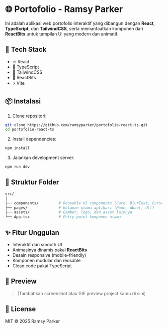 # 🌐 Portofolio - Ramsy Parker

Ini adalah aplikasi web portofolio interaktif yang dibangun dengan **React**, **TypeScript**, dan **TailwindCSS**, serta memanfaatkan komponen dari **ReactBits** untuk tampilan UI yang modern dan animatif.

## 🚀 Tech Stack

- ⚛️ React
- 🧠 TypeScript
- 🎨 TailwindCSS
- 💎 ReactBits
- ⚡️ Vite

## 📦 Instalasi

1. Clone repositori:

```bash
git clone https://github.com/ramsyparker/portofolio-react-ts.git
cd portofolio-react-ts
```

2. Install dependencies:

```bash
npm install
```

3. Jalankan development server:

```bash
npm run dev
```

## 📁 Struktur Folder

```bash
src/
│
├── components/         # Reusable UI components (Card, BlurText, Cursor, dsb)
├── pages/              # Halaman utama aplikasi (Home, About, dll)
├── assets/             # Gambar, logo, dan asset lainnya
└── App.tsx             # Entry point komponen utama
```

## ✨ Fitur Unggulan

- Interaktif dan smooth UI
- Animasinya dinamis pakai **ReactBits**
- Desain responsive (mobile-friendly)
- Komponen modular dan reusable
- Clean code pakai TypeScript

## 📸 Preview

> (Tambahkan screenshot atau GIF preview project kamu di sini)

## 📄 License

MIT © 2025 Ramsy Parker

